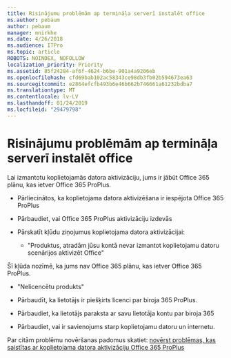 ```yaml
---
title: Risinājumu problēmām ap termināļa serverī instalēt office
ms.author: pebaum
author: pebaum
manager: mnirkhe
ms.date: 4/26/2018
ms.audience: ITPro
ms.topic: article
ROBOTS: NOINDEX, NOFOLLOW
localization_priority: Priority
ms.assetid: 85f24284-af6f-4624-b6be-901a4a9206eb
ms.openlocfilehash: cfd69bab102ac58343ce98db3fb02b594673ea63
ms.sourcegitcommit: e2864efcfb493b6e46b662b746661a61232bdba7
ms.translationtype: MT
ms.contentlocale: lv-LV
ms.lasthandoff: 01/24/2019
ms.locfileid: "29479798"
---
```

# <a name="solutions-for-issues-around-installing-office-on-a-terminal-server"></a>Risinājumu problēmām ap termināļa serverī instalēt office

Lai izmantotu koplietojamās datora aktivizāciju, jums ir jābūt Office 365 plānu, kas ietver Office 365 ProPlus.
  
- Pārliecinātos, ka koplietojama datora aktivizēšana ir iespējota Office 365 ProPlus
    
- Pārbaudiet, vai Office 365 ProPlus aktivizāciju izdevās
    
- Pārskatīt kļūdu ziņojumus koplietojama datora aktivizācijai:
    
  - "Produktus, atradām jūsu kontā nevar izmantot koplietojamu datoru scenārijos aktivizēt Office"
  
Šī kļūda nozīmē, ka jums nav Office 365 plānu, kas ietver Office 365 ProPlus.
    
  - "Nelicencētu produkts"
    
  - Pārbaudīt, ka lietotājs ir piešķirts licenci par biroja 365 ProPlus.
    
  - Pārbaudiet, ka lietotājs paraksta ar savu lietotāja kontu par biroja 365
    
  - Pārbaudiet, vai ir savienojums starp koplietojamu datoru un internetu.
    
Par citām problēmu novēršanas padomus skatiet: [novērst problēmas, kas saistītas ar koplietojama datora aktivizāciju Office 365 ProPlus](https://docs.microsoft.com/DeployOffice/troubleshoot-issues-with-shared-computer-activation-for-office-365-proplus)
  

